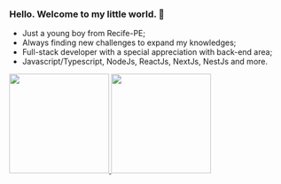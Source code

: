 ### Hello. Welcome to my little world. 👋

- Just a young boy from Recife-PE;
- Always finding new challenges to expand my knowledges;
- Full-stack developer with a special appreciation with back-end area;
- Javascript/Typescript, NodeJs, ReactJs, NextJs, NestJs and more.

<div>
<a href="https://github.com/seu-usuário-aqui">
<img height="180em" src="https://github-readme-stats.vercel.app/api/top-langs/?username=seu-usuário-aqui&layout=compact&langs_count=7&theme=dracula"/>
<img height="180em" src="https://github-readme-stats.vercel.app/api?username=seu-usuário-aqui&show_icons=true&theme=dracula&include_all_commits=true&count_private=true"/>
</div>
